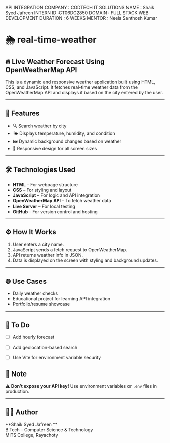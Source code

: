 API INTEGRATION
COMPANY : CODTECH IT SOLUTIONS
NAME : Shaik Syed Jafreen
INTERN ID :CT06DG2850
DOMAIN : FULL STACK WEB DEVELOPMENT
DURATION : 6 WEEKS
MENTOR : Neela Santhosh Kumar
# 🌦️ real-time-weather

## 🔥 Live Weather Forecast Using OpenWeatherMap API

This is a dynamic and responsive weather application built using HTML, CSS, and JavaScript. It fetches real-time weather data from the OpenWeatherMap API and displays it based on the city entered by the user.

---

## 📌 Features

- 🔍 Search weather by city
- 🌤️ Displays temperature, humidity, and condition
- 🖼️ Dynamic background changes based on weather
- 📱 Responsive design for all screen sizes

---

## 🛠️ Technologies Used

- **HTML** – For webpage structure  
- **CSS** – For styling and layout  
- **JavaScript** – For logic and API integration  
- **OpenWeatherMap API** – To fetch weather data  
- **Live Server** – For local testing  
- **GitHub** – For version control and hosting  

---

## ⚙️ How It Works

1. User enters a city name.
2. JavaScript sends a fetch request to OpenWeatherMap.
3. API returns weather info in JSON.
4. Data is displayed on the screen with styling and background updates.

---

## 🌐 Use Cases

- Daily weather checks
- Educational project for learning API integration
- Portfolio/resume showcase

---

## 🚧 To Do

- [ ] Add hourly forecast
- [ ] Add geolocation-based search
- [ ] Use Vite for environment variable security


## 📢 Note

⚠️ **Don’t expose your API key!** Use environment variables or `.env` files in production.

---

## 👩‍💻 Author

**Shaik Syed Jafreen **  
B.Tech – Computer Science & Technology  
MITS College, Rayachoty 

